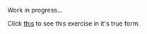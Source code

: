 Work in progress...


Click [this](https://scenoxmans.github.io/js-rpg/) to see this exercise in it's true form.




	
